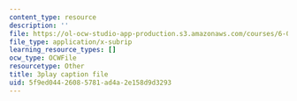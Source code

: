 ```yaml
---
content_type: resource
description: ''
file: https://ol-ocw-studio-app-production.s3.amazonaws.com/courses/6-042j-mathematics-for-computer-science-spring-2015/5f9ed04426085781ad4a2e158d9d3293_KvtLWgCTwn4.vtt
file_type: application/x-subrip
learning_resource_types: []
ocw_type: OCWFile
resourcetype: Other
title: 3play caption file
uid: 5f9ed044-2608-5781-ad4a-2e158d9d3293
---
```


